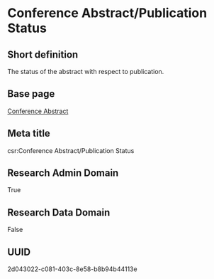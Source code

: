 # Conference Abstract/Publication Status
## Short definition
The status of the abstract with respect to publication.
## Base page
[Conference Abstract](../../Objects/Conference%20Abstract.md)
## Meta title
csr:Conference Abstract/Publication Status
## Research Admin Domain
True
## Research Data Domain
False
## UUID
2d043022-c081-403c-8e58-b8b94b44113e
